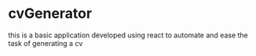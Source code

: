 # cvGenerator
this is a basic application developed using react to automate and ease the task of generating a cv 
